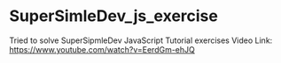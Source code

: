# SuperSimleDev_js_exercise
Tried to solve SuperSipmleDev JavaScript Tutorial exercises Video Link: https://www.youtube.com/watch?v=EerdGm-ehJQ
